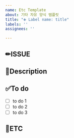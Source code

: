 ```yaml
---
name: Etc Template
about: 기타 자유 양식 템플릿
title: "➕ Label name: title"
labels: ''
assignees: ''

---
```


## ✏ISSUE

<!-- 이슈 내용 -->

## 📝Description

<!-- 상세 내용 -->

## ✅To do

- [ ] to do 1
- [ ] to do 2
- [ ] to do 3

## 📜ETC

<!-- 기타 -->
